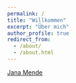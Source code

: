 ```yaml
---
permalink: /
title: "Willkommen"
excerpt: "Über mich"
author_profile: true
redirect_from:
  - /about/
  - /about.html
---
```


[Jana Mende](https://namedrop.io/janamende)



